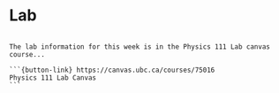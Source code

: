 # Lab


````{card}

The lab information for this week is in the Physics 111 Lab canvas course...

```{button-link} https://canvas.ubc.ca/courses/75016
Physics 111 Lab Canvas
```
````